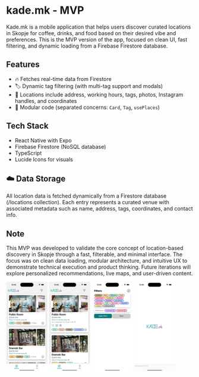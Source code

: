 # kade.mk - MVP

Kade.mk is a mobile application that helps users discover curated locations in Skopje for coffee, drinks, and food based on their desired vibe and preferences. This is the MVP version of the app, focused on clean UI, fast filtering, and dynamic loading from a Firebase Firestore database.

## Features

- 🔥 Fetches real-time data from Firestore
- 🏷️ Dynamic tag filtering (with multi-tag support and modals)
- 🧭 Locations include address, working hours, tags, photos, Instagram handles, and coordinates
- 🧩 Modular code (separated concerns: `Card`, `Tag`, `usePlaces`)

## Tech Stack

- React Native with Expo
- Firebase Firestore (NoSQL database)
- TypeScript
- Lucide Icons for visuals

## ☁️ Data Storage

All location data is fetched dynamically from a Firestore database (/locations collection). Each entry represents a curated venue with associated metadata such as name, address, tags, coordinates, and contact info.

## Note

This MVP was developed to validate the core concept of location-based discovery in Skopje through a fast, filterable, and minimal interface. The focus was on clean data loading, modular architecture, and intuitive UX to demonstrate technical execution and product thinking. Future iterations will explore personalized recommendations, live maps, and user-driven content.

<div>
   <img src="/assets/readme-assets/ui1.png" width="22%">
   <img src="/assets/readme-assets/ui2.png" width="22%">
   <img src="/assets/readme-assets/ui3.png" width="22%">
   <img src="/assets/readme-assets/ui4.png" width="22%">
</div>
